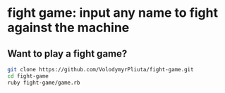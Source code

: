 # fight game: input any name to fight against the machine

## Want to play a fight game?
```bash
git clone https://github.com/VolodymyrPliuta/fight-game.git
cd fight-game
ruby fight-game/game.rb
```
